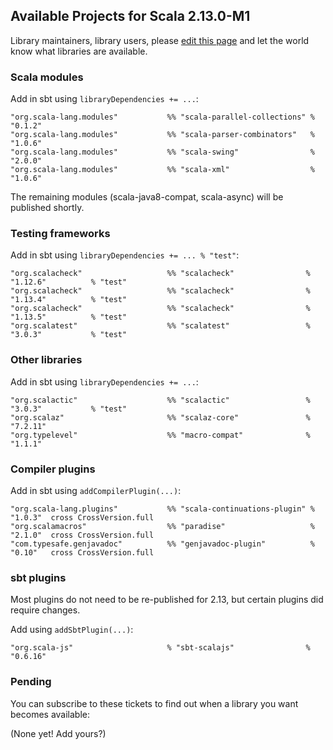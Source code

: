 ## Available Projects for Scala 2.13.0-M1

Library maintainers, library users, please [edit this page](https://github.com/scala/make-release-notes/edit/2.13.x/projects-2.13.md) and let the world know what libraries are available.

<!--
### Scaladex

Scaladex, the index of Scala libraries, now offers searching by target version:

********** THESE LINKS DON'T WORK
********** reported upstream: https://github.com/scalacenter/scaladex/issues/411

* [Scala modules for 2.13.0-M1](https://index.scala-lang.org/search?q=targets%3Ascala_2.13.0-M1+AND+keywords:scala-module)
* [Testing frameworks for 2.13.0-M1](https://index.scala-lang.org/search?q=targets%3Ascala_2.13.0-M1+AND+keywords%3Atesting)
* [Other libraries for 2.13.0-M1](https://index.scala-lang.org/search?q=targets%3Ascala_2.13.0-M1)
* [Compiler plugins for 2.13.0-M1](https://index.scala-lang.org/search?q=keywords%3Acompiler-plugin+AND+targets%3Ascala_2.13.0-M1)
* [Sbt plugins for 2.13.0-M1](https://index.scala-lang.org/search?q=keywords%3Asbt-plugin+AND+targets%3Ascala_2.13.0-M1)
-->

### Scala modules

Add in sbt using `libraryDependencies += ...`:

    "org.scala-lang.modules"           %% "scala-parallel-collections" % "0.1.2"
    "org.scala-lang.modules"           %% "scala-parser-combinators"   % "1.0.6"
    "org.scala-lang.modules"           %% "scala-swing"                % "2.0.0"
    "org.scala-lang.modules"           %% "scala-xml"                  % "1.0.6"

The remaining modules (scala-java8-compat, scala-async) will be published shortly.

### Testing frameworks

Add in sbt using `libraryDependencies += ... % "test"`:

    "org.scalacheck"                   %% "scalacheck"                % "1.12.6"          % "test"
    "org.scalacheck"                   %% "scalacheck"                % "1.13.4"          % "test"
    "org.scalacheck"                   %% "scalacheck"                % "1.13.5"          % "test"
    "org.scalatest"                    %% "scalatest"                 % "3.0.3"           % "test"

### Other libraries

Add in sbt using `libraryDependencies += ...`:

    "org.scalactic"                    %% "scalactic"                 % "3.0.3"           % "test"
    "org.scalaz"                       %% "scalaz-core"               % "7.2.11"
    "org.typelevel"                    %% "macro-compat"              % "1.1.1"

### Compiler plugins

Add in sbt using `addCompilerPlugin(...)`:

    "org.scala-lang.plugins"           %% "scala-continuations-plugin" % "1.0.3"  cross CrossVersion.full
    "org.scalamacros"                  %% "paradise"                   % "2.1.0"  cross CrossVersion.full
    "com.typesafe.genjavadoc"          %% "genjavadoc-plugin"          % "0.10"   cross CrossVersion.full

### sbt plugins

Most plugins do not need to be re-published for 2.13, but certain plugins did require changes.

Add using `addSbtPlugin(...)`:

    "org.scala-js"                     % "sbt-scalajs"                % "0.6.16"

### Pending

You can subscribe to these tickets to find out when a library you want becomes available:

(None yet! Add yours?)
